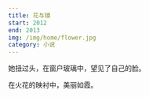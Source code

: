 ```yaml
---
title: 花与镜
start: 2012
end: 2013
img: /img/home/flower.jpg
category: 小说
---
```


她扭过头，在窗户玻璃中，望见了自己的脸。

在火花的映衬中，美丽如霞。
